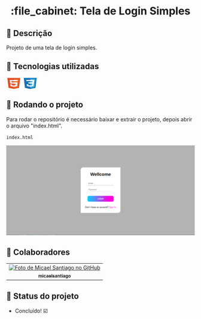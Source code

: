 <h1 align="center">:file_cabinet: Tela de Login Simples</h1>

## :memo: Descrição
Projeto de uma tela de login simples.

## :wrench: Tecnologias utilizadas
<div align="left">
  <img align="center" alt="HTML" height="30" width="40" src="https://raw.githubusercontent.com/devicons/devicon/master/icons/html5/html5-original.svg">
  <img align="center" alt="HTML" height="30" width="40" src="https://raw.githubusercontent.com/devicons/devicon/master/icons/css3/css3-original.svg">
</div>

## :rocket: Rodando o projeto
Para rodar o repositório é necessário baixar e extrair o projeto, depois abrir o arquivo "index.html".
```
index.html
```

![Foto do projeto rodando](/screenshot.png)

## :handshake: Colaboradores
<table>
  <tr>
    <td align="center">
      <a href="http://github.com/micaelsantiago">
        <img src="https://avatars.githubusercontent.com/u/83787168?v=4" width="100px;" alt="Foto de Micael Santiago no GitHub"/><br>
        <sub>
          <b>micaelsantiago</b>
        </sub>
      </a>
    </td>
  </tr>
</table>

## :dart: Status do projeto
* Concluído! :ballot_box_with_check:

